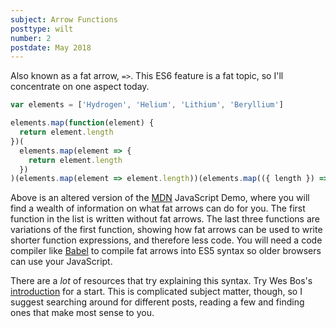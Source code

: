 ```yaml
---
subject: Arrow Functions
posttype: wilt
number: 2
postdate: May 2018
---
```


Also known as a fat arrow, `=>`. This ES6 feature is a fat topic, so I'll concentrate on one aspect today.

```jsx
var elements = ['Hydrogen', 'Helium', 'Lithium', 'Beryllium']

elements.map(function(element) {
  return element.length
})(
  elements.map(element => {
    return element.length
  })
)(elements.map(element => element.length))(elements.map(({ length }) => length))
```

Above is an altered version of the [MDN](https://developer.mozilla.org/en-US/docs/Web/JavaScript/Reference/Functions/Arrow_functions) JavaScript Demo, where you will find a wealth of information on what fat arrows can do for you. The first function in the list is written without fat arrows. The last three functions are variations of the first function, showing how fat arrows can be used to write shorter function expressions, and therefore less code. You will need a code compiler like [Babel](https://babeljs.io/) to compile fat arrows into ES5 syntax so older browsers can use your JavaScript.

There are a _lot_ of resources that try explaining this syntax. Try Wes Bos's [introduction](https://wesbos.com/arrow-functions/) for a start. This is complicated subject matter, though, so I suggest searching around for different posts, reading a few and finding ones that make most sense to you.
